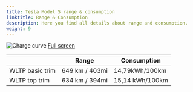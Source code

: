 ```yaml
---
title: Tesla Model S range & consumption
linktitle: Range & Consumption
description: Here you find all details about range and consumption.
weight: 9
---
```

<!-- markdownlint-disable MD033 -->
![Charge curve](../range.svg  "Range information")
[Full screen](../range.svg)

| | Range  | Consumption  |
|----|-----|------|
| WLTP basic trim | 649 km / 403mi |14,79kWh/100km | 
| WLTP top trim | 634 km / 394mi | 15,14 kWh/100km | 
